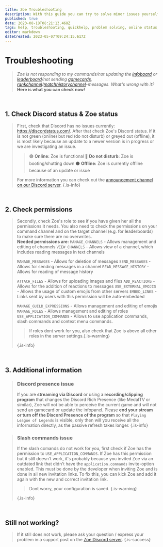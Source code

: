 ```yaml
---
title: Zoe Troubleshooting
description: With this guide you can try to solve minor issues yourself.
published: true
date: 2023-08-18T08:21:13.468Z
tags: help, troubleshooting, quickhelp, problem solving, online status, permissions
editor: markdown
dateCreated: 2023-05-07T09:24:15.617Z
---
```


# Troubleshooting

> *Zoe is not responding to my commands/not updating the [infoboard](/en/feature/infoChannel) or [leaderboard](/en/features/leaderboards)/not sending [gamecards](/en/features/gamecards), [rankchannel](/en/features/rankChannel)/[matchhistorychannel](/en/features/matchhistoryChannel)-messages. What's wrong with it?*
> **Here is what you can check now!**

<br>

## 1. Check Discord status & Zoe status
> First, check that Discord has no issues currently: https://discordstatus.com/. After that check Zoe's Discord status. If it is not green (online) but red (do not disturb) or greyed out (offline), it is most likely because an update to a newer version is in progress or we are investigating an issue.
> >🟢 **Online:** Zoe is functional
> >🔴 **Do not disturb:** Zoe is booting/shutting down
> >⚫ **Offline:** Zoe is currently offline because of an update or issue
><pr>
>
> For more information you can check out the [announcement channel on our Discord server](https://discord.gg/meg4Reea6Q).
>{.is-info}
  
<br>

## 2. Check permissions
>Secondly, check Zoe's role to see if you have given her all the permissions it needs. You also need to check the permissions on your command channel and on the target channel (e.g. for leaderboards) to make sure there are no overwrites. <br>
> **Needed permissions are:**
>`MANAGE_CHANNELS` -  Allows management and editing of channels
>`VIEW_CHANNELS` - Allows view of a channel, which includes reading messages in text channels
>
>`MANAGE_MESSAGES` - Allows for deletion of  messages
>`SEND_MESSAGES` - Allows for sending messages in a channel
>`READ_MESSAGE_HISTORY` - Allows for reading of message history
>
>`ATTACH_FILES` - Allows for uploading images and files
>`ADD_REACTIONS` - Allows for the addition of reactions to messages
>`USE_EXTERNAL_EMOJIS` - Allows the usage of custom emojis from other servers
>`EMBED_LINKS` - Links sent by users with this permission will be auto-embedded
>
>`MANAGE_GUILD_EXPRESSIONS` - Allows management and editing of emojis
>`MANAGE_ROLES` - Allows management and editing of roles
>`USE_APPLICATION_COMMANDS` - Allows to use application commands, slash commands and context menu commands.
> > If roles dont work for you, also check that Zoe is above all other roles in the server settings.{.is-warning}
>
>{.is-info}
  
<br>

## 3. Additional information
> ### Discord presence issue
>If you are **streaming via Discord** or using a **recording/clipping program** that changes the Discord Rich Presence (like MedalTV or similar), Zoe will not be able to perceive the current game and will not send an gamecard or update the infopanel.
Please **end your stream or turn off the Discord Presence of the program** so that `Playing League of Legends` is visible, only then will you receive all the information directly, as the passive refresh takes longer.
>{.is-info}
  
> ### Slash commands issue
>If the slash comands do not work for you, first check if Zoe has the permission to `USE_APPLICATION_COMMANDS`. If Zoe has this permission but it still doesn't work, it's probably because you invited Zoe via an outdated link that didn't have the `application.commands` invite-option enabled. This must be done by the developer when inviting Zoe and is done in all new invitation links. 
To fix this, you can kick Zoe and add it again with the new and correct invitation link. 
> >Dont worry, your configuration is saved. {.is-warning} 
>
>{.is-info}
 
<br>
  
## Still not working?
>If it still does not work, please ask your question / express your problem in a support post on the [Zoe Discord server](https://discord.gg/4Rxrzsxb7d).
>{.is-success}


